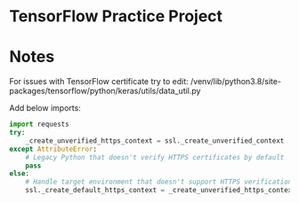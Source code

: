 # TensorFlow Practice Project


# Notes

For issues with TensorFlow certificate try to edit:
/venv/lib/python3.8/site-packages/tensorflow/python/keras/utils/data_util.py

Add below imports:

```python
import requests
try:
    _create_unverified_https_context = ssl._create_unverified_context
except AttributeError:
    # Legacy Python that doesn't verify HTTPS certificates by default
    pass
else:
    # Handle target environment that doesn't support HTTPS verification
    ssl._create_default_https_context = _create_unverified_https_context
```